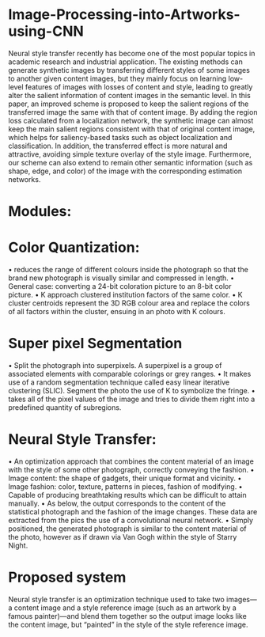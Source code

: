 # Image-Processing-into-Artworks-using-CNN

Neural style transfer recently has become one of the most popular topics in academic research and industrial application. The existing methods can generate synthetic images by transferring different styles of some images to another given content images, but they mainly focus on learning low-level features of images with losses of content and style, leading to greatly alter the salient information of content images in the semantic level. In this paper, an improved scheme is proposed to keep the salient regions of the transferred image the same with that of content image. By adding the region loss calculated from a localization network, the synthetic image can almost keep the main salient regions consistent with that of original content image, which helps for saliency-based tasks such as object localization and classification. In addition, the transferred effect is more natural and attractive, avoiding simple texture overlay of the style image. Furthermore, our scheme can also extend to remain other semantic information (such as shape, edge, and color) of the image with the corresponding estimation networks.
# Modules: 
# Color Quantization:
• reduces the range of different colours inside the photograph so that the brand new photograph is visually similar and compressed in length.
• General case: converting a 24-bit coloration picture to an 8-bit color picture.
• K approach clustered institution factors of the same color.
• K cluster centroids represent the 3D RGB colour area and replace the colors of all factors within the cluster, ensuing in an photo with K colours.

# Super pixel Segmentation
• Split the photograph into superpixels. A superpixel is a group of associated elements with comparable colorings or grey ranges.
• It makes use of a random segmentation technique called easy linear iterative clustering (SLIC). Segment the photo the use of K to symbolize the fringe.
• takes all of the pixel values of the image and tries to divide them right into a predefined quantity of subregions.

# Neural Style Transfer:
• An optimization approach that combines the content material of an image with the style of some other photograph, correctly conveying the fashion.
• Image content: the shape of gadgets, their unique format and vicinity.
• Image fashion: color, texture, patterns in pieces, fashion of modifying.
• Capable of producing breathtaking results which can be difficult to attain manually.
• As below, the output corresponds to the content of the statistical photograph and the fashion of the image changes. These data are extracted from the pics the use of a convolutional neural network.
• Simply positioned, the generated photograph is similar to the content material of the photo, however as if drawn via Van Gogh within the style of Starry Night.

# Proposed system 
Neural style transfer is an optimization technique used to take two images—a content image and a style reference image (such as an artwork by a famous painter)—and blend them together so the output image looks like the content image, but “painted” in the style of the style reference image.

